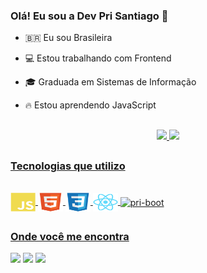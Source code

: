 ### Olá! Eu sou a Dev Pri Santiago 👋

- 🇧🇷 Eu sou Brasileira
- 💻 Estou trabalhando com Frontend
- 🎓 Graduada em Sistemas de Informação
- 🔥 Estou aprendendo JavaScript

  ##
  
<div align="center">
  <a href="https://github.com/pripsantiago">
  <img height="180em" src="https://github-readme-stats.vercel.app/api?username=pripsantiago&show_icons=true&theme=radical&include_all_commits=true&count_private=true"/>
  <img height="180em" src="https://github-readme-stats.vercel.app/api/top-langs/?username=pripsantiago&layout=compact&langs_count=7&theme=radical"/>
</div>

  ##
  ### Tecnologias que utilizo
  <div style="display: inline_block"><br>
  <img align="center" alt="pri-Js" height="30" width="40" src="https://raw.githubusercontent.com/devicons/devicon/master/icons/javascript/javascript-plain.svg">
  <img align="center" alt="pri-HTML" height="30" width="40" src="https://raw.githubusercontent.com/devicons/devicon/master/icons/html5/html5-original.svg">
  <img align="center" alt="pri-CSS" height="30" width="40" src="https://raw.githubusercontent.com/devicons/devicon/master/icons/css3/css3-original.svg">
  <img align="center" alt="pri-React" height="30" width="40" src="https://raw.githubusercontent.com/devicons/devicon/master/icons/react/react-original.svg">
  <img align="center" alt="pri-boot" height="30" width="40" src="https://cdn.jsdelivr.net/gh/devicons/devicon/icons/bootstrap/bootstrap-plain-wordmark.svg">
   
  </div>
  
  ##
  ### Onde você me encontra
   
  <a href="https://instagram.com/pripsantiago" target="_blank"><img src="https://img.shields.io/badge/-Instagram-%23E4405F?style=for-the-badge&logo=instagram&logoColor=white" target="_blank"></a>
  <a href = "mailto:pripsantiago@gmail.com"><img src="https://img.shields.io/badge/-Gmail-%23333?style=for-the-badge&logo=gmail&logoColor=white" target="_blank"></a>
  <a href="https://www.linkedin.com/in/pripsantiago" target="_blank"><img src="https://img.shields.io/badge/-LinkedIn-%230077B5?style=for-the-badge&logo=linkedin&logoColor=white" target="_blank"></a> 
